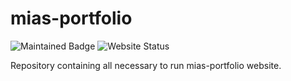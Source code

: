 # mias-portfolio
![Maintained Badge](https://img.shields.io/badge/maintained-yes-brightgreen)
![Website Status](https://img.shields.io/badge/website-live-green)

Repository containing all necessary to run mias-portfolio website.

